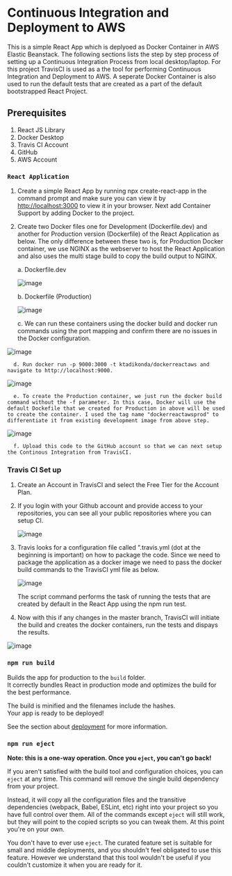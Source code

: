 # Continuous Integration and Deployment to AWS

This is a simple React App which is deplyoed as Docker Container in AWS Elastic Beanstack. The following sections lists the step by step process of setting up a Continuous Integration Process from local desktop/laptop. For this project TravisCI is used as a the tool for performing Continuous Integration and Deployment to AWS. A seperate Docker Container is also used to run the default tests that are created as a part of the default bootstrapped React Project.


## Prerequisites

1. React JS Library
2. Docker Desktop
3. Travis CI Account
4. GitHub
5. AWS Account

### `React Application`

1. Create a simple React App by running npx create-react-app in the command prompt and make sure you can view it by  [http://localhost:3000](http://localhost:3000) to view it in your browser. Next add Container Support by adding Docker to the project.

2. Create two Docker files one for Development (Dockerfile.dev) and another for Production version (Dockerfile) of the React Application as below.
The only difference between these two is, for Production Docker container, we use NGINX as the webserver to host the React Application and also uses the multi stage build to copy the build output to NGINX.

      a.  Dockerfile.dev

   ![image](https://user-images.githubusercontent.com/50028950/157384321-a72fb287-4ceb-4b31-9fdc-7644e2b63431.png)

      b. Dockerfile (Production)
    
   ![image](https://user-images.githubusercontent.com/50028950/157384669-d6fee228-6c78-47ea-99e5-38edef76c1ed.png)
   
      c. We can run these containers using the docker build and docker run commands using the port mapping and confirm there are no issues in the Docker configuration.

  ![image](https://user-images.githubusercontent.com/50028950/157386251-3e0469d0-5d03-400d-9b5f-f361b3fb2288.png)

      d. Run docker run -p 9000:3000 -t ktadikonda/dockerreactaws and navigate to http://localhost:9000. 
  
  ![image](https://user-images.githubusercontent.com/50028950/157387568-234ca600-7dd4-4bc0-96bd-a287dba0cd41.png)
  
      e. To create the Production container, we just run the docker build command without the -f parameter. In this case, Docker will use the default Dockefile that we created for Production in above will be used to create the container. I used the tag name "dockerreactawsprod" to differentiate it from existing development image from above step. 

  ![image](https://user-images.githubusercontent.com/50028950/157388126-feee0a74-23a4-4bc6-872d-32195d88c110.png)
  
      f. Upload this code to the GitHub account so that we can next setup the Continous Integration from TravisCI. 


### Travis CI Set up

1. Create an Account in TravisCI and select the Free Tier for the Account Plan.
2. If you login with your Github account and provide access to your repositories, you can see all your public repositories where you can setup CI.

   ![image](https://user-images.githubusercontent.com/50028950/157390360-4401831c-587a-4f42-9144-9eb72c4458aa.png)
   
3. Travis looks for a configuration file called ".travis.yml (dot at the beginning is important) on how to package the code. Since we need to package the application as a 
   docker image we need to pass the docker build commands to the TravisCI yml file as below.
   
   ![image](https://user-images.githubusercontent.com/50028950/157391498-c82b3b98-ae00-4af9-8b65-70c1fc087528.png)
   
   The script command performs the task of running the tests that are created by default in the React App using the npm run test.
   
 4. Now with this if any changes in the master branch, TravisCI will initiate the build and creates the docker containers, run the tests and dispays the results.
 
   ![image](https://user-images.githubusercontent.com/50028950/157392053-95faf537-943c-474b-b002-f573f87fea8d.png)




### `npm run build`

Builds the app for production to the `build` folder.\
It correctly bundles React in production mode and optimizes the build for the best performance.

The build is minified and the filenames include the hashes.\
Your app is ready to be deployed!

See the section about [deployment](https://facebook.github.io/create-react-app/docs/deployment) for more information.

### `npm run eject`

**Note: this is a one-way operation. Once you `eject`, you can't go back!**

If you aren't satisfied with the build tool and configuration choices, you can `eject` at any time. This command will remove the single build dependency from your project.

Instead, it will copy all the configuration files and the transitive dependencies (webpack, Babel, ESLint, etc) right into your project so you have full control over them. All of the commands except `eject` will still work, but they will point to the copied scripts so you can tweak them. At this point you're on your own.

You don't have to ever use `eject`. The curated feature set is suitable for small and middle deployments, and you shouldn't feel obligated to use this feature. However we understand that this tool wouldn't be useful if you couldn't customize it when you are ready for it.

